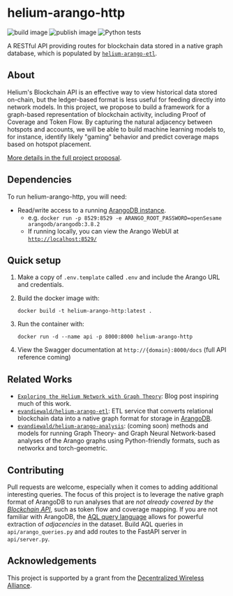 # helium-arango-http
![build image](https://github.com/evandiewald/helium-arango-http/actions/workflows/docker-image.yml/badge.svg)
![publish image](https://github.com/evandiewald/helium-arango-http/actions/workflows/docker-publish.yml/badge.svg)
![Python tests](https://github.com/evandiewald/helium-arango-http/actions/workflows/python-app.yml/badge.svg)

A RESTful API providing routes for blockchain data stored in a native graph database, which is populated by [`helium-arango-etl`](https://github.com/evandiewald/helium-arango-etl).

## About
Helium's Blockchain API is an effective way to view historical data stored on-chain, but the ledger-based format is less useful for feeding directly into network models. In this project, we propose to build a framework for a graph-based representation of blockchain activity, including Proof of Coverage and Token Flow. By capturing the natural adjacency between hotspots and accounts, we will be able to build machine learning models to, for instance, identify likely "gaming" behavior and predict coverage maps based on hotspot placement. 

[More details in the full project proposal](https://github.com/dewi-alliance/grants/issues/23).

## Dependencies
To run helium-arango-http, you will need:
- Read/write access to a running [ArangoDB instance](https://www.arangodb.com/download-major/docker/).
  - e.g. `docker run -p 8529:8529 -e ARANGO_ROOT_PASSWORD=openSesame arangodb/arangodb:3.8.2`
  - If running locally, you can view the Arango WebUI at [`http://localhost:8529/`](http://localhost:8529/)

## Quick setup
1. Make a copy of `.env.template` called `.env` and include the Arango URL and credentials.
2. Build the docker image with:

   `docker build -t helium-arango-http:latest .`
3. Run the container with:

    `docker run -d --name api -p 8000:8000 helium-arango-http`
4. View the Swagger documentation at `http://{domain}:8000/docs` (full API reference coming)

## Related Works

- [`Exploring the Helium Network with Graph Theory`](https://towardsdatascience.com/exploring-the-helium-network-with-graph-theory-66cbb8bffff9): Blog post inspiring much of this work.
- [`evandiewald/helium-arango-etl`](https://github.com/evandiewald/helium-arango-etl): ETL service that converts relational blockchain data into a native graph format for storage in [ArangoDB](https://www.arangodb.com/).
- [`evandiewald/helium-arango-analysis`](https://github.com/evandiewald/helium-arango-analysis): (coming soon) methods and models for running Graph Theory- and Graph Neural Network-based analyses of the Arango graphs using Python-friendly formats, such as networkx and torch-geometric.

## Contributing
Pull requests are welcome, especially when it comes to adding additional interesting queries. The focus of this project is to leverage the native graph format of ArangoDB to run analyses that are *not already covered by the [Blockchain API](https://docs.helium.com/api)*, such as token flow and coverage mapping. If you are not familiar with ArangoDB, the [AQL query language](https://www.arangodb.com/docs/stable/aql/) allows for powerful extraction of *adjacencies* in the dataset. Build AQL queries in `api/arango_queries.py` and add routes to the FastAPI server in `api/server.py`.

## Acknowledgements
This project is supported by a grant from the [Decentralized Wireless Alliance](https://dewi.org).
